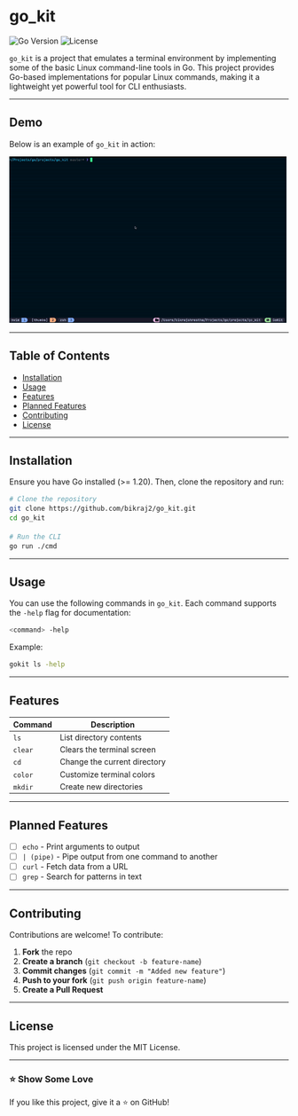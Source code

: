 # go_kit

![Go Version](https://img.shields.io/badge/Go-1.20-blue) ![License](https://img.shields.io/badge/License-MIT-green)

`go_kit` is a project that emulates a terminal environment by implementing some of the basic Linux command-line tools in Go. This project provides Go-based implementations for popular Linux commands, making it a lightweight yet powerful tool for CLI enthusiasts.

---

## Demo

Below is an example of `go_kit` in action:

<img src="assets/go_kit.gif" width="500" height="300">

---

##  Table of Contents

- [Installation](#installation)
- [Usage](#usage)
- [Features](#features)
- [Planned Features](#planned-features)
- [Contributing](#contributing)
- [License](#license)

---

##  Installation

Ensure you have Go installed (>= 1.20). Then, clone the repository and run:

```bash
# Clone the repository
git clone https://github.com/bikraj2/go_kit.git
cd go_kit

# Run the CLI
go run ./cmd
```

---

##  Usage

You can use the following commands in `go_kit`. Each command supports the `-help` flag for documentation:

```bash
<command> -help
```

Example:

```bash
gokit ls -help
```

---

## Features

| Command  | Description                       |
|----------|-----------------------------------|
| `ls`     | List directory contents          |
| `clear`  | Clears the terminal screen       |
| `cd`     | Change the current directory     |
| `color`  | Customize terminal colors        |
| `mkdir`  | Create new directories           |

---

##  Planned Features

- [ ] `echo` - Print arguments to output  
- [ ] `| (pipe)` - Pipe output from one command to another  
- [ ] `curl` - Fetch data from a URL  
- [ ] `grep` - Search for patterns in text  

---

##  Contributing

Contributions are welcome! To contribute:

1. **Fork** the repo
2. **Create a branch** (`git checkout -b feature-name`)
3. **Commit changes** (`git commit -m "Added new feature"`)
4. **Push to your fork** (`git push origin feature-name`)
5. **Create a Pull Request**

---

##  License

This project is licensed under the MIT License.

---

### ⭐ Show Some Love
If you like this project, give it a ⭐ on GitHub!
